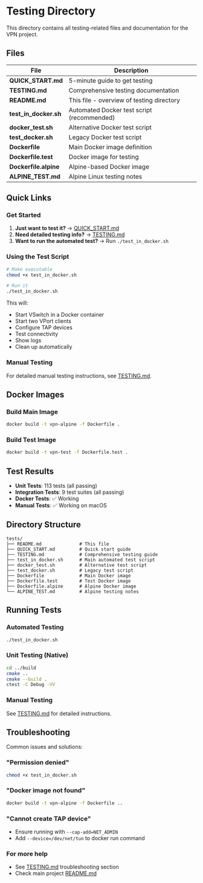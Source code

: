 # Testing Directory

This directory contains all testing-related files and documentation for the VPN project.

## Files

| File | Description |
|------|-------------|
| **QUICK_START.md** | 5-minute guide to get testing |
| **TESTING.md** | Comprehensive testing documentation |
| **README.md** | This file - overview of testing directory |
| **test_in_docker.sh** | Automated Docker test script (recommended) |
| **docker_test.sh** | Alternative Docker test script |
| **test_docker.sh** | Legacy Docker test script |
| **Dockerfile** | Main Docker image definition |
| **Dockerfile.test** | Docker image for testing |
| **Dockerfile.alpine** | Alpine-based Docker image |
| **ALPINE_TEST.md** | Alpine Linux testing notes |

## Quick Links

### Get Started

1. **Just want to test it?** → [QUICK_START.md](QUICK_START.md)
2. **Need detailed testing info?** → [TESTING.md](TESTING.md)
3. **Want to run the automated test?** → Run `./test_in_docker.sh`

### Using the Test Script

```bash
# Make executable
chmod +x test_in_docker.sh

# Run it
./test_in_docker.sh
```

This will:
- Start VSwitch in a Docker container
- Start two VPort clients
- Configure TAP devices
- Test connectivity
- Show logs
- Clean up automatically

### Manual Testing

For detailed manual testing instructions, see [TESTING.md](TESTING.md).

## Docker Images

### Build Main Image

```bash
docker build -t vpn-alpine -f Dockerfile .
```

### Build Test Image

```bash
docker build -t vpn-test -f Dockerfile.test .
```

## Test Results

- **Unit Tests**: 113 tests (all passing)
- **Integration Tests**: 9 test suites (all passing)
- **Docker Tests**: ✅ Working
- **Manual Tests**: ✅ Working on macOS

## Directory Structure

```
tests/
├── README.md              # This file
├── QUICK_START.md         # Quick start guide
├── TESTING.md             # Comprehensive testing guide
├── test_in_docker.sh      # Main automated test script
├── docker_test.sh         # Alternative test script
├── test_docker.sh         # Legacy test script
├── Dockerfile             # Main Docker image
├── Dockerfile.test        # Test Docker image
├── Dockerfile.alpine      # Alpine Docker image
└── ALPINE_TEST.md         # Alpine testing notes
```

## Running Tests

### Automated Testing

```bash
./test_in_docker.sh
```

### Unit Testing (Native)

```bash
cd ../build
cmake ..
cmake --build .
ctest -C Debug -VV
```

### Manual Testing

See [TESTING.md](TESTING.md) for detailed instructions.

## Troubleshooting

Common issues and solutions:

### "Permission denied"
```bash
chmod +x test_in_docker.sh
```

### "Docker image not found"
```bash
docker build -t vpn-alpine -f Dockerfile ..
```

### "Cannot create TAP device"
- Ensure running with `--cap-add=NET_ADMIN`
- Add `--device=/dev/net/tun` to docker run command

### For more help
- See [TESTING.md](TESTING.md) troubleshooting section
- Check main project [README.md](../README.md)

